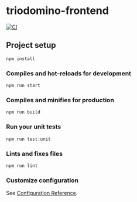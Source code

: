 # triodomino-frontend

[![CI](https://github.com/leonkorth/triodomino-frontend/actions/workflows/ci.yml/badge.svg)](https://github.com/leonkorth/triodomino-frontend/actions/workflows/ci.yml)

## Project setup
```
npm install
```

### Compiles and hot-reloads for development
```
npm run start
```

### Compiles and minifies for production
```
npm run build
```

### Run your unit tests
```
npm run test:unit
```

### Lints and fixes files
```
npm run lint
```

### Customize configuration
See [Configuration Reference](https://cli.vuejs.org/config/).

